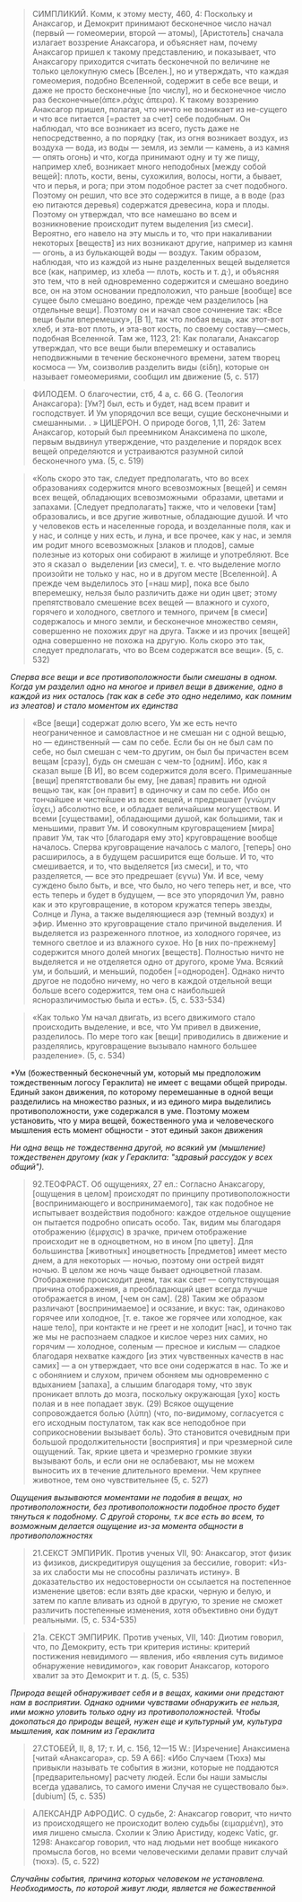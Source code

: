 >СИМПЛИКИЙ. Комм, к этому месту, 460, 4: Поскольку и Анаксагор, и Демокрит принимают бесконечное число начал (первый — гомеомерии, второй — атомы), [Аристотель] сначала излагает воззрение Анаксагора, и объясняет нам, почему Анаксагор пришел к такому представлению, и показывает, что Анаксагору приходится считать бесконечной по величине не только целокупную смесь [Вселен.], но и утверждать, что каждая гомеомерия, подобно Вселенной, содержит в себе все вещи, и даже не просто бесконечные [по числу], но и бесконечное число раз бесконечные(άπε».ράχις άπειρα). К такому воззрению Анаксагор пришел, полагая, что ничто не возникает из не-сущего и что все питается [=растет за счет] себе подобным. Он наблюдал, что все возникает из всего, пусть даже не непосредственно, а по порядку (так, из огня возникает воздух, из воздуха — вода, из воды — земля, из земли — камень, а из камня — опять огонь) и что, когда принимают одну и ту же пищу, например хлеб, возникает много неподобных [между собой вещей]: плоть, кости, вены, сухожилия, волосы, ногти, а бывает, что и перья, и рога; при этом подобное растет за счет подобного. Поэтому он решил, что все это содержится в пище, а в воде (раз ею питаются деревья) содержатся древесина, кора и плоды. Поэтому он утверждал, что все намешано во всем и возникновение происходит путем выделения [из смеси]. Вероятно, его навело на эту мысль и то, что при накаливании некоторых [веществ] из них возникают другие, например из камня — огонь, а из булькающей воды — воздух. Таким образом, наблюдая, что из каждой из ныне разделенных вещей выделяется все (как, например, из хлеба — плоть, кость и т. д·), и объясняя это тем, что в ней одновременно содержится и смешано воедино все, он на этом основании предположил, что раньше [вообще] все сущее было смешано воедино, прежде чем разделилось [на отдельные вещи]. Поэтому он и начал свое сочинение так: «Все вещи были вперемешку», [В 1], так что любая вещь, как этот-вот хлеб, и эта-вот плоть, и эта-вот кость, по своему составу—смесь, подобная Вселенной. Там же, 1123, 21: Как полагали, Анаксагор утверждал, что все вещи были вперемешку и оставались неподвижными в течение бесконечного времени, затем творец космоса — Ум, соизволив разделить виды (είδη), которые он называет гомеомериями, сообщил им движение (5, с. 517)

>ФИЛОДЕМ. О благочестии, стб, 4 а, с. 66 G. (Теология Анаксагора): [Ум?] был, есть и будет, над всем правит и господствует. И Ум упорядочил все вещи, сущие бесконечными и смешанными. . » ЦИЦЕРОН. О природе богов, 1,11, 26: Затем Анаксагор, который был преемником Анаксимена по школе, первым выдвинул утверждение, что разделение и порядок всех вещей определяются и устраиваются разумной силой бесконечного ума. (5, c. 519)

>«Коль скоро это так, следует предполагать, что во всех образованиях содержится много всевозможных [вещей] и семян всех вещей, обладающих всевозможными  образами, цветами и запахами. [Следует предполагать] также, что и человеки [там] образовались, и все другие животные, обладающие душой. И что у человеков есть и населенные города, и возделанные поля, как и у нас, и солнце у них есть, и луна, и все прочее, как у нас, и земля им родит много всевозможных [злаков и плодов], самые полезные из которых они собирают в жилище и употребляют. Все это я сказал о  выделении [из смеси], т. е. что выделение могло произойти не только у нас, но и в другом месте [Вселенной].
>А прежде чем выделилось это [=наш мир], пока все было вперемешку, нельзя было различить даже ни один цвет; этому препятствовало смешение всех вещей — влажного и сухого, горячего и холодного, светлого и темного, причем [в смеси] содержалось и много земли, и бесконечное множество семян, совершенно не похожих друг на друга. Также и из прочих [вещей] одна совершенно не похожа на другую. Коль скоро это так, следует предполагать, что во Всем содержатся все вещи». (5, с. 532)

*Сперва все вещи и все противоположности были смешаны в одном. Когда ум разделил одно на многое и привел вещи в движение, одно в каждой из них осталось (так как в себе это одно неделимо, как помним из элеатов) и стало моментом их единства*

>«Все [вещи] содержат долю всего, Ум же есть нечто неограниченное и самовластное и не смешан ни с одной вещью, но — единственный — сам по себе. Если бы он не был сам по себе, но был смешан с чем-то другим, он был бы причастен всем вещам [сразу], будь он смешан с чем-то [одним]. Ибо, как я сказал выше [В И], во всем содержится доля всего. Примешанные [вещи] препятствовали бы ему, [не давая] править ни одной вещью так, как [он правит] в одиночку и сам по себе. Ибо он тончайшее и чистейшее из всех вещей, и предрешает (γνώμην ΐσχει,) абсолютно все, и обладает величайшим могуществом. И всеми [существами], обладающими душой, как большими, так и меньшими, правит Ум. И совокупным круговращением [мира] правит Ум, так что [благодаря ему это] круговращение вообще началось. Сперва круговращение началось с малого, [теперь] оно расширилось, а в будущем расширится еще больше. И то, что смешивается, и то, что выделяется [из смеси], и то, что разделяется, — все это предрешает (εγνω) Ум. И все, чему суждено было быть, и все, что было, но чего теперь нет, и все, что есть теперь и будет в будущем, — все это упорядочил Ум, равно как и это круговращение, в котором кружатся теперь звезды, Солнце и Луна, а также выделяющиеся аэр (темный воздух) и эфир. Именно это круговращение стало причиной выделения. И выделяется из разреженного плотное, из холодного горячее, из темного светлое и из влажного сухое. Но [в них по-прежнему] содержится много долей многих [веществ]. Полностью ничто не выделяется и не отделяется одно от другого, кроме Ума. Всякий ум, и больший, и меньший, подобен [=однороден]. Однако ничто другое не подобно ничему, но чего в каждой отдельной вещи больше всего содержится, тем она с наибольшей ясноразличимостью была и есть». (5, с. 533-534)

>«Как только Ум начал двигать, из всего движимого стало происходить выделение, и все, что Ум привел в движение, разделилось. По мере того как [вещи] приводились в движение и разделялись, круговращение вызывало намного большее разделение». (5, с. 534)

*Ум (божественный бесконечный ум, который мы предположим тождественным логосу Гераклита) не имеет с вещами общей природы. Единый закон движения, по которому перемешанные в одной вещи разделились на множество разных, и из единого мира выделились противоположности, уже содержался в уме. Поэтому можем установить, что у мира вещей, божественного ума и человеческого мышления есть момент общности - этот единый закон движения 

*Ни одна вещь не тождественна другой, но всякий ум (мышление) тождественен другому (как у Гераклита: "здравый рассудок у всех общий").*

>92.ТЕОФРАСТ. Об ощущениях, 27 ел.: Согласно Анаксагору, [ощущения в целом] происходят по принципу противоположности [воспринимающего и воспринимаемого], так как подобное не испытывает воздействия подобного: каждое отдельное ощущение он пытается подробно описать особо. Так, видим мы благодаря отображению (έμφχσις) в зрачке, причем отображение происходит не в одноцветном, но в ином [по цвету]. Для большинства [животных] иноцветность [предметов] имеет место днем, а для некоторых — ночью, поэтому они острей видят ночью. В целом же ночь чаще бывает одноцветной глазам. Отображение происходит днем, так как свет — сопутствующая причина отображения, а преобладающий цвет всегда лучше отображается в ином, [чем он сам]. (28) Таким же образом различают [воспринимаемое] и осязание, и вкус: так, одинаково горячее или холодное, [т. е. такое же горячее или холодное, как наше тело], при контакте и не греет и не холодит [нас], и точно так же мы не распознаем сладкое и кислое через них самих, но горячим — холодное, соленым — пресное и кислым — сладкое благодаря нехватке каждого [из этих чувственных качеств в нас самих] — а он утверждает, что все они содержатся в нас. То же и с обонянием и слухом, причем обоняем мы одновременно с вдыханием [запаха], а слышим благодаря тому, что звук проникает вплоть до мозга, поскольку окружающая [ухо] кость полая и в нее попадает звук. (29) Всякое ощущение сопровождается болью (λύπη) (что, по-видимому, согласуется с его исходным постулатом, так как все неподобное при соприкосновении вызывает боль). Это становится очевидным при большой продолжительности [восприятия] и при чрезмерной силе ощущений. Так, яркие цвета и чрезмерно громкие звуки вызывают боль, и если они не ослабевают, мы не можем выносить их в течение длительного времени. Чем крупнее животное, тем оно чувствительнее (5, с. 527)

*Ощущения вызываются моментами не подобия в вещах, но противоположности, без противоположности подобное просто будет тянуться к подобному. С другой стороны, т.к все есть во всем, то возможным делается ощущение из-за момента общности в противоположностях*

>21.СЕКСТ ЭМПИРИК. Против ученых VII, 90: Анаксагор, этот физик из физиков, дискредитируя ощущения за бессилие, говорит: «Из-за их слабости мы не способны
>различать истину». В доказательство их недостоверности он ссылается на постепенное
>изменение цветов: если взять две краски, черную и белую, и затем по капле вливать из одной в другую, то зрение не сможет различить постепенные изменения, хотя объективно они будут реальными. (5, с. 534-535)

>21а. СЕКСТ ЭМПИРИК. Против ученых, VII, 140: Диотим говорил, что, по Демокриту, есть три критерия истины: критерий постижения невидимого — явления, ибо «явления суть видимое обнаружение невидимого», как говорит Анаксагор, которого хвалит за это Демокрит и т. д. (5, с. 535)

*Природа вещей обнаруживает себя и в вещах, какими они предстают нам в восприятии. Однако одними чувствами обнаружить ее нельзя, ими можно уловить только одну из противоположностей. Чтобы докопаться до природы вещей, нужен еще и культурный ум, культура мышления, как помним из Гераклита*

>27.СТОБЕЙ, II, 8, 17; т. И, с. 156, 12—15 W.: [Изречение] Анаксимена [читай «Анаксагора», ср. 59 А 66]: «Ибо Случаем (Тюхэ) мы привыкли называть те события в жизни, которые не поддаются [предварительному] расчету людей. Если бы наши замыслы всегда удавались, то самого имени Случая не существовало бы». [dubium] (5, с. 535)

>АЛЕКСАНДР АФРОДИС. О судьбе, 2: Анаксагор говорит, что ничто из происходящего не происходит волею судьбы (ειμαρμένη), это имя лишено смысла. Схолии к Элию Аристиду, кодекс Vatic, gr. 1298: Анаксагор говорил, что над людьми нет вообще никакого промысла богов, но всеми человеческими делами правит случай (тюхэ). (5, с. 522)

*Случайны события, причина которых человеком не установлена. Необходимость, по которой живут люди, является не божественной*